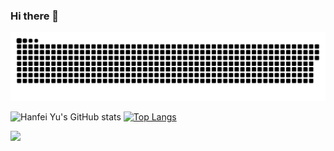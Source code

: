 ### Hi there 👋

<!--
**hanfeiyu/hanfeiyu** is a ✨ _special_ ✨ repository because its `README.md` (this file) appears on your GitHub profile.

Here are some ideas to get you started:

- 🔭 I’m currently working on ...
- 🌱 I’m currently learning ...
- 👯 I’m looking to collaborate on ...
- 🤔 I’m looking for help with ...
- 💬 Ask me about ...
- 📫 How to reach me: ...
- 😄 Pronouns: ...
- ⚡ Fun fact: ...
-->

<a href=#><img src="snake.svg"></a>

<div float="right"> 

![Hanfei Yu's GitHub stats](https://github-readme-stats.vercel.app/api?username=hanfeiyu&show_icons=true&bg_color=00000000)
[![Top Langs](https://github-readme-stats.vercel.app/api/top-langs/?username=hanfeiyu&layout=compact)](https://github.com/anuraghazra/github-readme-stats)

 </div>
 
![](https://komarev.com/ghpvc/?username=Kos-M&color=lightgrey)
